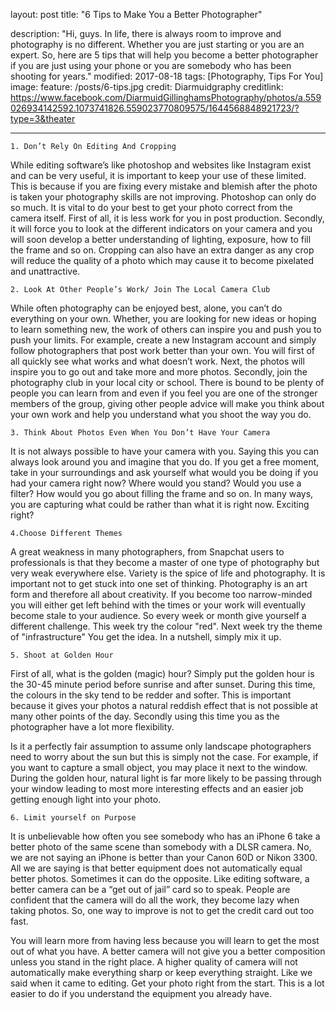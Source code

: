 layout: post
title: "6 Tips to Make You a Better Photographer"

description: "Hi, guys. In life, there is always room to improve and photography is no different. Whether you are just starting or you are an expert. So, here are 5 tips that will help you become a better photographer if you are just using your phone or you are somebody who has been shooting for years."
modified: 2017-08-18
tags: [Photography, Tips For You]
image:
  feature: /posts/6-tips.jpg
  credit: Diarmuidgraphy
  creditlink: https://www.facebook.com/DiarmuidGillinghamsPhotography/photos/a.559026934142592.1073741826.559023770809575/1644568848921723/?type=3&theater

---

	1. Don’t Rely On Editing And Cropping

While editing software’s like photoshop and websites like Instagram exist and can be very useful, it is important to keep your use of these limited. This is because if you are fixing every mistake and blemish after the photo is taken your photography skills are not improving. Photoshop can only do so much. It is vital to do your best to get your photo correct from the camera itself. First of all, it is less work for you in post production. Secondly, it will force you to look at the different indicators on your camera and you will soon develop a better understanding of lighting, exposure, how to fill the frame and so on. Cropping can also have an extra danger as any crop will reduce the quality of a photo which may cause it to become pixelated and unattractive. 

 

	2. Look At Other People’s Work/ Join The Local Camera Club 

While often photography can be enjoyed best, alone, you can’t do everything on your own. Whether, you are looking for new ideas or hoping to learn something new, the work of others can inspire you and push you to push your limits. For example, create a new Instagram account and simply follow photographers that post work better than your own. You will first of all quickly see what works and what doesn’t work. Next, the photos will inspire you to go out and take more and more photos. Secondly, join the photography club in your local city or school. There is bound to be plenty of people you can learn from and even if you feel you are one of the stronger members of the group, giving other people advice will make you think about your own work and help you understand what you shoot the way you do. 

 

	3. Think About Photos Even When You Don’t Have Your Camera

It is not always possible to have your camera with you. Saying this you can always look around you and imagine that you do. If you get a free moment, take in your surroundings and ask yourself what would you be doing if you had your camera right now? Where would you stand? Would you use a filter? How would you go about filling the frame and so on. In many ways, you are capturing what could be rather than what it is right now. Exciting right?

 

	4.Choose Different Themes 


A great weakness in many photographers, from Snapchat users to professionals is that they become a master of one type of photography but very weak everywhere else. Variety is the spice of life and photography. It is important not to get stuck into one set of thinking. Photography is an art form and therefore all about creativity. If you become too narrow-minded you will either get left behind with the times or your work will eventually become stale to your audience. So every week or month give yourself a different challenge. This week try the colour "red". Next week try the theme of "infrastructure" You get the idea. In a nutshell, simply mix it up. 


	5. Shoot at Golden Hour 


First of all, what is the golden (magic) hour? Simply put the golden hour is the 30-45 minute period before sunrise and after sunset. During this time, the colours in the sky tend to be redder and softer. This is important because it gives your photos a natural reddish effect that is not possible at many other points of the day. Secondly using this time you as the photographer have a lot more flexibility. 

Is it a perfectly fair assumption to assume only landscape photographers need to worry about the sun but this is simply not the case.  For example, if you want to capture a small object, you may place it next to the window. During the golden hour, natural light is far more likely to be passing through your window leading to most more interesting effects and an easier job getting enough light into your photo. 

 

	6. Limit yourself on Purpose 

 

It is unbelievable how often you see somebody who has an iPhone 6 take a better photo of the same scene than somebody with a DLSR camera. No, we are not saying an iPhone is better than your Canon 60D or Nikon 3300. All we are saying is that better equipment does not automatically equal better photos. Sometimes it can do the opposite. Like editing software, a better camera can be a “get out of jail” card so to speak. People are confident that the camera will do all the work, they become lazy when taking photos. So, one way to improve is not to get the credit card out too fast. 

You will learn more from having less because you will learn to get the most out of what you have. A better camera will not give you a better composition unless you stand in the right place. A higher quality of camera will not automatically make everything sharp or keep everything straight. Like we said when it came to editing. Get your photo right from the start. This is a lot easier to do if you understand the equipment you already have. 

